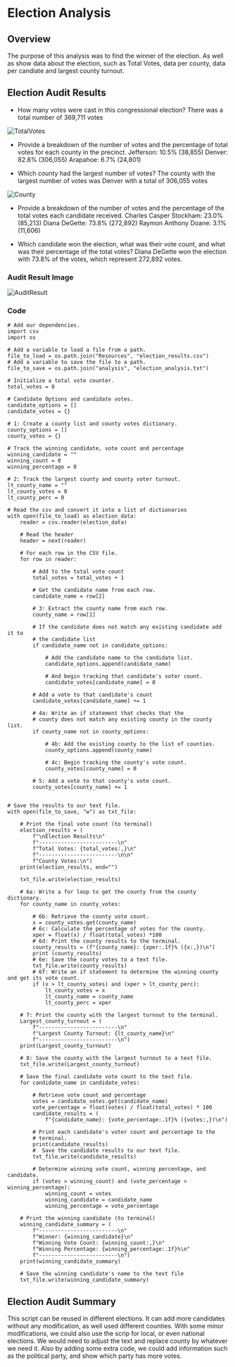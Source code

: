 # Election Analysis

## Overview
The purpose of this analysis was to find the winner of the election. As well as show data about the election, such as Total Votes, data per county, data per candiate and largest county turnout.


## Election Audit Results

- How many votes were cast in this congressional election?
There was a total number of 369,711 votes

![TotalVotes](https://github.com/bernardinoe/election_analysis/blob/main/Resources/totalvotes.PNG)

- Provide a breakdown of the number of votes and the percentage of total votes for each county in the precinct.
Jefferson: 10.5% (38,855)
Denver: 82.8% (306,055)
Arapahoe: 6.7% (24,801)

- Which county had the largest number of votes?
The county with the largest number of votes was Denver with a total of 306,055 votes

![County](https://github.com/bernardinoe/election_analysis/blob/main/Resources/largestcounty.PNG)

- Provide a breakdown of the number of votes and the percentage of the total votes each candidate received.
Charles Casper Stockham: 23.0% (85,213)
Diana DeGette: 73.8% (272,892)
Raymon Anthony Doane: 3.1% (11,606)

- Which candidate won the election, what was their vote count, and what was their percentage of the total votes?
Diana DeGette won the election with 73.8% of the votes, which represent 272,892 votes.

### Audit Result Image

![AuditResult](https://github.com/bernardinoe/election_analysis/blob/main/Resources/challengeimage.PNG)

### Code

    # Add our dependencies.
    import csv
    import os

    # Add a variable to load a file from a path.
    file_to_load = os.path.join("Resources", "election_results.csv")
    # Add a variable to save the file to a path.
    file_to_save = os.path.join("analysis", "election_analysis.txt")

    # Initialize a total vote counter.
    total_votes = 0

    # Candidate Options and candidate votes.
    candidate_options = []
    candidate_votes = {}

    # 1: Create a county list and county votes dictionary.
    county_options = []
    county_votes = {}

    # Track the winning candidate, vote count and percentage
    winning_candidate = ""
    winning_count = 0
    winning_percentage = 0

    # 2: Track the largest county and county voter turnout.
    lt_county_name = ""
    lt_county_votes = 0
    lt_county_perc = 0

    # Read the csv and convert it into a list of dictionaries
    with open(file_to_load) as election_data:
        reader = csv.reader(election_data)

        # Read the header
        header = next(reader)

        # For each row in the CSV file.
        for row in reader:

            # Add to the total vote count
            total_votes = total_votes + 1

            # Get the candidate name from each row.
            candidate_name = row[2]

            # 3: Extract the county name from each row.
            county_name = row[1]

            # If the candidate does not match any existing candidate add it to
            # the candidate list
            if candidate_name not in candidate_options:

                # Add the candidate name to the candidate list.
                candidate_options.append(candidate_name)

                # And begin tracking that candidate's voter count.
                candidate_votes[candidate_name] = 0

            # Add a vote to that candidate's count
            candidate_votes[candidate_name] += 1

            # 4a: Write an if statement that checks that the
            # county does not match any existing county in the county list.
            if county_name not in county_options:

                # 4b: Add the existing county to the list of counties.
                county_options.append(county_name)

                # 4c: Begin tracking the county's vote count.
                county_votes[county_name] = 0

            # 5: Add a vote to that county's vote count.
            county_votes[county_name] += 1


    # Save the results to our text file.
    with open(file_to_save, "w") as txt_file:

        # Print the final vote count (to terminal)
        election_results = (
            f"\nElection Results\n"
            f"-------------------------\n"
            f"Total Votes: {total_votes:,}\n"
            f"-------------------------\n\n"
            f"County Votes:\n")
        print(election_results, end="")

        txt_file.write(election_results)

        # 6a: Write a for loop to get the county from the county dictionary.
        for county_name in county_votes:

            # 6b: Retrieve the county vote count.
            x = county_votes.get(county_name) 
            # 6c: Calculate the percentage of votes for the county.
            xper = float(x) / float(total_votes) *100
            # 6d: Print the county results to the terminal.
            county_results = (f"{county_name}: {xper:.1f}% ({x:,})\n")
            print (county_results)
            # 6e: Save the county votes to a text file.
            txt_file.write(county_results)
            # 6f: Write an if statement to determine the winning county and get its vote count.
            if (x > lt_county_votes) and (xper > lt_county_perc):
                lt_county_votes = x
                lt_county_name = county_name
                lt_county_perc = xper

        # 7: Print the county with the largest turnout to the terminal.
        Largest_county_turnout = (
            f"-------------------------\n"
            f"Largest County Turnout: {lt_county_name}\n"
            f"-------------------------\n")
        print(Largest_county_turnout)

        # 8: Save the county with the largest turnout to a text file.
        txt_file.write(Largest_county_turnout)

        # Save the final candidate vote count to the text file.
        for candidate_name in candidate_votes:

            # Retrieve vote count and percentage
            votes = candidate_votes.get(candidate_name)
            vote_percentage = float(votes) / float(total_votes) * 100
            candidate_results = (
                f"{candidate_name}: {vote_percentage:.1f}% ({votes:,})\n")

            # Print each candidate's voter count and percentage to the
            # terminal.
            print(candidate_results)
            #  Save the candidate results to our text file.
            txt_file.write(candidate_results)

            # Determine winning vote count, winning percentage, and candidate.
            if (votes > winning_count) and (vote_percentage > winning_percentage):
                winning_count = votes
                winning_candidate = candidate_name
                winning_percentage = vote_percentage

        # Print the winning candidate (to terminal)
        winning_candidate_summary = (
            f"-------------------------\n"
            f"Winner: {winning_candidate}\n"
            f"Winning Vote Count: {winning_count:,}\n"
            f"Winning Percentage: {winning_percentage:.1f}%\n"
            f"-------------------------\n")
        print(winning_candidate_summary)

        # Save the winning candidate's name to the text file
        txt_file.write(winning_candidate_summary)


## Election Audit Summary
This script can be reused in different elections. It can add more candidates without any modification, as well used different counties.  With some minor modifications, we could also use the scrip for local, or even national elections. We would need to adjust the text and replace county by whatever we need it. Also by adding some extra code, we could add information such as the political party, and show which party has more votes.